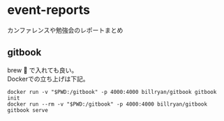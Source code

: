 # event-reports
カンファレンスや勉強会のレポートまとめ

## gitbook

brew :beer: で入れても良い。  
Dockerでの立ち上げは下記。

```
docker run -v "$PWD:/gitbook" -p 4000:4000 billryan/gitbook gitbook init
docker run --rm -v "$PWD:/gitbook" -p 4000:4000 billryan/gitbook gitbook serve
```